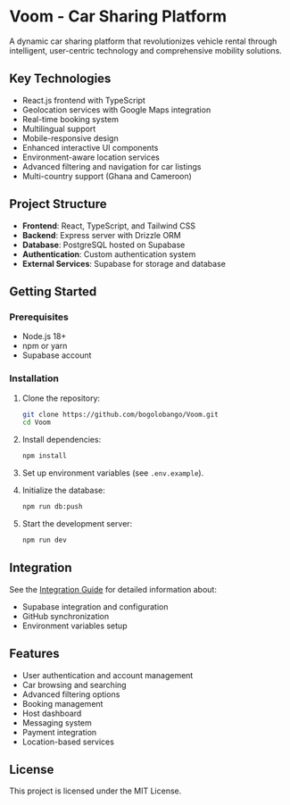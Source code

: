 # Voom - Car Sharing Platform

A dynamic car sharing platform that revolutionizes vehicle rental through intelligent, user-centric technology and comprehensive mobility solutions.

## Key Technologies

- React.js frontend with TypeScript
- Geolocation services with Google Maps integration
- Real-time booking system
- Multilingual support
- Mobile-responsive design
- Enhanced interactive UI components
- Environment-aware location services
- Advanced filtering and navigation for car listings
- Multi-country support (Ghana and Cameroon)

## Project Structure

- **Frontend**: React, TypeScript, and Tailwind CSS
- **Backend**: Express server with Drizzle ORM
- **Database**: PostgreSQL hosted on Supabase
- **Authentication**: Custom authentication system
- **External Services**: Supabase for storage and database

## Getting Started

### Prerequisites

- Node.js 18+
- npm or yarn
- Supabase account

### Installation

1. Clone the repository:
   ```bash
   git clone https://github.com/bogolobango/Voom.git
   cd Voom
   ```

2. Install dependencies:
   ```bash
   npm install
   ```

3. Set up environment variables (see `.env.example`).

4. Initialize the database:
   ```bash
   npm run db:push
   ```

5. Start the development server:
   ```bash
   npm run dev
   ```

## Integration

See the [Integration Guide](INTEGRATION.md) for detailed information about:
- Supabase integration and configuration
- GitHub synchronization
- Environment variables setup

## Features

- User authentication and account management
- Car browsing and searching
- Advanced filtering options
- Booking management
- Host dashboard
- Messaging system
- Payment integration
- Location-based services

## License

This project is licensed under the MIT License.
